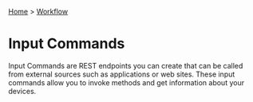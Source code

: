 [Home](../Index.md) > [Workflow](Index.md)

# Input Commands

Input Commands are REST endpoints you can create that can be called from external sources such as applications or web sites.  These input commands
allow you to invoke methods and get information about your devices.
